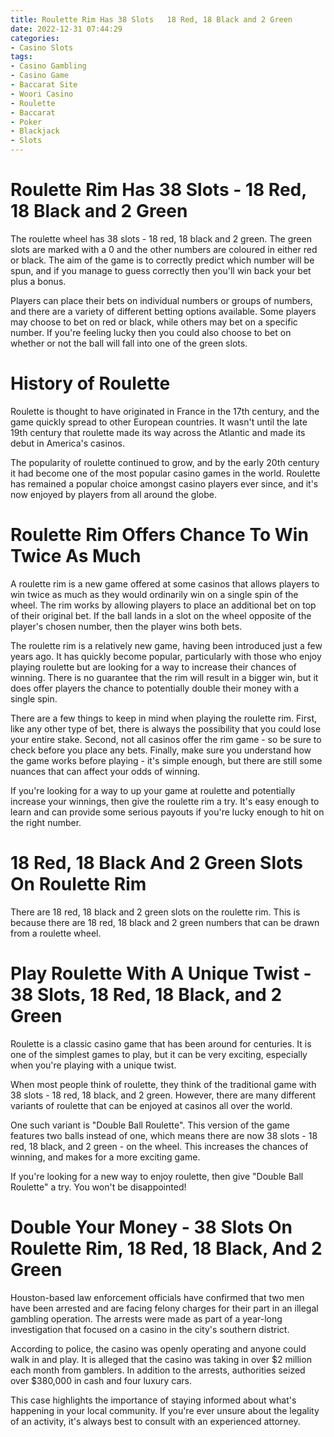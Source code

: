 ```yaml
---
title: Roulette Rim Has 38 Slots   18 Red, 18 Black and 2 Green
date: 2022-12-31 07:44:29
categories:
- Casino Slots
tags:
- Casino Gambling
- Casino Game
- Baccarat Site
- Woori Casino
- Roulette
- Baccarat
- Poker
- Blackjack
- Slots
---
```



#  Roulette Rim Has 38 Slots - 18 Red, 18 Black and 2 Green

The roulette wheel has 38 slots - 18 red, 18 black and 2 green. The green slots are marked with a 0 and the other numbers are coloured in either red or black. The aim of the game is to correctly predict which number will be spun, and if you manage to guess correctly then you'll win back your bet plus a bonus.

Players can place their bets on individual numbers or groups of numbers, and there are a variety of different betting options available. Some players may choose to bet on red or black, while others may bet on a specific number. If you're feeling lucky then you could also choose to bet on whether or not the ball will fall into one of the green slots.

# History of Roulette
Roulette is thought to have originated in France in the 17th century, and the game quickly spread to other European countries. It wasn't until the late 19th century that roulette made its way across the Atlantic and made its debut in America's casinos.

The popularity of roulette continued to grow, and by the early 20th century it had become one of the most popular casino games in the world. Roulette has remained a popular choice amongst casino players ever since, and it's now enjoyed by players from all around the globe.

#  Roulette Rim Offers Chance To Win Twice As Much

A roulette rim is a new game offered at some casinos that allows players to win twice as much as they would ordinarily win on a single spin of the wheel. The rim works by allowing players to place an additional bet on top of their original bet. If the ball lands in a slot on the wheel opposite of the player's chosen number, then the player wins both bets.

The roulette rim is a relatively new game, having been introduced just a few years ago. It has quickly become popular, particularly with those who enjoy playing roulette but are looking for a way to increase their chances of winning. There is no guarantee that the rim will result in a bigger win, but it does offer players the chance to potentially double their money with a single spin.

There are a few things to keep in mind when playing the roulette rim. First, like any other type of bet, there is always the possibility that you could lose your entire stake. Second, not all casinos offer the rim game - so be sure to check before you place any bets. Finally, make sure you understand how the game works before playing - it's simple enough, but there are still some nuances that can affect your odds of winning.

If you're looking for a way to up your game at roulette and potentially increase your winnings, then give the roulette rim a try. It's easy enough to learn and can provide some serious payouts if you're lucky enough to hit on the right number.

#  18 Red, 18 Black And 2 Green Slots On Roulette Rim

There are 18 red, 18 black and 2 green slots on the roulette rim. This is because there are 18 red, 18 black and 2 green numbers that can be drawn from a roulette wheel.

#  Play Roulette With A Unique Twist - 38 Slots, 18 Red, 18 Black, and 2 Green

Roulette is a classic casino game that has been around for centuries. It is one of the simplest games to play, but it can be very exciting, especially when you're playing with a unique twist.

When most people think of roulette, they think of the traditional game with 38 slots - 18 red, 18 black, and 2 green. However, there are many different variants of roulette that can be enjoyed at casinos all over the world.

One such variant is "Double Ball Roulette". This version of the game features two balls instead of one, which means there are now 38 slots - 18 red, 18 black, and 2 green - on the wheel. This increases the chances of winning, and makes for a more exciting game.

If you're looking for a new way to enjoy roulette, then give "Double Ball Roulette" a try. You won't be disappointed!

#  Double Your Money - 38 Slots On Roulette Rim, 18 Red, 18 Black, And 2 Green

Houston-based law enforcement officials have confirmed that two men have been arrested and are facing felony charges for their part in an illegal gambling operation. The arrests were made as part of a year-long investigation that focused on a casino in the city's southern district.

According to police, the casino was openly operating and anyone could walk in and play. It is alleged that the casino was taking in over $2 million each month from gamblers. In addition to the arrests, authorities seized over $380,000 in cash and four luxury cars.

This case highlights the importance of staying informed about what's happening in your local community. If you're ever unsure about the legality of an activity, it's always best to consult with an experienced attorney.